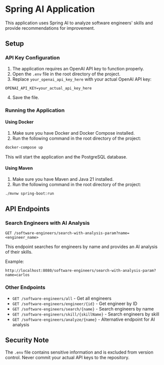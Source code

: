 # Spring AI Application

This application uses Spring AI to analyze software engineers' skills and provide recommendations for improvement.

## Setup

### API Key Configuration

1. The application requires an OpenAI API key to function properly.
2. Open the `.env` file in the root directory of the project.
3. Replace `your_openai_api_key_here` with your actual OpenAI API key:

```
OPENAI_API_KEY=your_actual_api_key_here
```

4. Save the file.

### Running the Application

#### Using Docker

1. Make sure you have Docker and Docker Compose installed.
2. Run the following command in the root directory of the project:

```bash
docker-compose up
```

This will start the application and the PostgreSQL database.

#### Using Maven

1. Make sure you have Maven and Java 21 installed.
2. Run the following command in the root directory of the project:

```bash
./mvnw spring-boot:run
```

## API Endpoints

### Search Engineers with AI Analysis

```
GET /software-engineers/search-with-analysis-param?name=<engineer_name>
```

This endpoint searches for engineers by name and provides an AI analysis of their skills.

Example:
```
http://localhost:8080/software-engineers/search-with-analysis-param?name=carlos
```

### Other Endpoints

- `GET /software-engineers/all` - Get all engineers
- `GET /software-engineers/engineer/{id}` - Get engineer by ID
- `GET /software-engineers/search/{name}` - Search engineers by name
- `GET /software-engineers/skill/{skillName}` - Search engineers by skill
- `GET /software-engineers/analyze/{name}` - Alternative endpoint for AI analysis

## Security Note

The `.env` file contains sensitive information and is excluded from version control. Never commit your actual API keys to the repository.